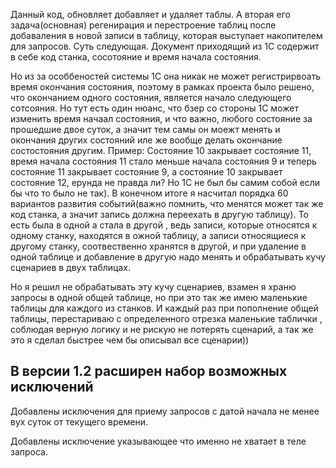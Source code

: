 Данный код, обновляет добавляет и удаляет таблы.  А вторая его задача(основная) регенирация и перестроение таблиц после добаваления в новой записи в таблицу, которая выступает накопителем для запросов.
Суть следующая. Документ приходящий из 1С содержит в себе код станка, сосотояние и время начала состояния. 

Но из за особбеностей системы 1С она никак не может регистрирвоать время окончания состояния, поэтому в рамках проекта было решено, что окончанием одного состояния, является начало следующего сотсояния.
Но тут есть один нюанс, что бзер со стороны 1С может изменить время начаал состояния, и что важно, любого состояние за прошедшие двое суток, а значит тем самы он моежт менять и окончания других состояний 
иле же вообще делать окончание состостояния другим. Пример: Состояние 10 закрывает состояние 11, время начала состояния 11 стало меньше начала состояния 9 и теперь состояние 11 закрывает состояние 9,
а состояние 10 закрывает состояние 12, ерунда не правда ли? Но 1С не был бы самим собой если бы что то было не так). В конечном итоге я насчитал порядка 60 вариантов развития 
событий(важно помнить, что менятся может так же код станка, а значит запись должна переехать в другую таблицу). То есть была в одной а стала в другой , ведь записи, которые относятся к одному станку, 
находятся в ожной таблицу, а записи относящиеся к другому станку, соотвественно хранятся в другой, и при удаление в одной таблице и добавление в другую надо менять и обрабатывать кучу сценариев
в двух таблицах. 


Но я решил не обрабатывать эту кучу сценариев, взамен я храню запросы в одной общей таблице, но при это так же имею маленькие таблицы для каждого из станков. И каждый раз при пополнение 
общей таблицы, перестариваю с определенного отрезка маленькие таблички , соблюдая верную логику и не рискую не потерять сценарий, а так же 
это я сделал быстрее чем бы описывал все сценарии))


## В версии 1.2 расширен набор возможных исключений

Добавлены исключения для приему запросов с датой начала не менее вух суток от текущего времени. 

Добавлены исключение указывающее что именно не хватает в теле запроса.


